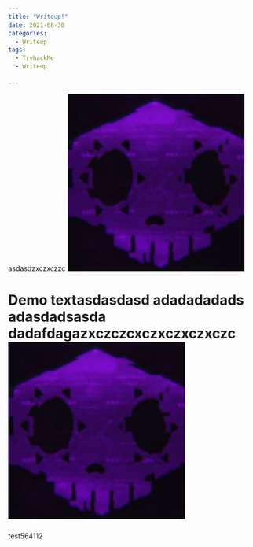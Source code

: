 ```yaml
---
title: "Writeup!" 
date: 2021-08-30
categories:
  - Writeup
tags:
  - TryhackMe
  - Writeup

---
```

asdasdzxczxczzc <img src="/assets/images/sombra.png" alt=""/>

<h1>Demo textasdasdasd adadadadads adasdadsasda dadafdagazxczczcxczxczxczxczc <img src="/assets/images/sombra.png" alt=""/></h1>

test564112